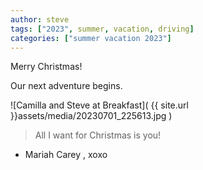 ```yaml
---
author: steve
tags: ["2023", summer, vacation, driving]
categories: ["summer vacation 2023"]
---
```

Merry Christmas!

Our next adventure begins.

![Camilla and Steve at Breakfast]( {{ site.url }}assets/media/20230701_225613.jpg )
<br/>

> All I want for Christmas is you!

- Mariah Carey , xoxo 
